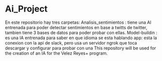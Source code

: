 # Ai_Project

En este repositorio hay tres carpetas:
Analisis_sentimientos : tiene una AI entrenada para poder detectar sentimientos en base a twitts de twitter, tambien tiene 3 bases de datos para poder probar con ellas.
Model-buildin : es una IA entrenada para saber en que idioma se esta hablando
app: esta la conexion con la api de slack, pero usa un servidor ngrok que toca descargar y configurar para probar con una
This repository will be used for the creation of an IA for the Velez Reyes+ program.
